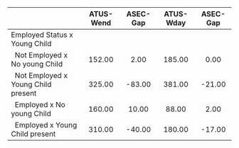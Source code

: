 
|                      |    ATUS-Wend |     ASEC-Gap |    ATUS-Wday |     ASEC-Gap |
| -------------------- | :----------: | :----------: | :----------: | :----------: |
| Employed Status x Young Child |              |              |              |              |
| &nbsp;&nbsp;Not Employed x No young Child |       152.00 |         2.00 |       185.00 |         0.00 |
| &nbsp;&nbsp;Not Employed x Young Child present |       325.00 |       -83.00 |       381.00 |       -21.00 |
| &nbsp;&nbsp;Employed x No young Child |       160.00 |        10.00 |        88.00 |         2.00 |
| &nbsp;&nbsp;Employed x Young Child present |       310.00 |       -40.00 |       180.00 |       -17.00 |

